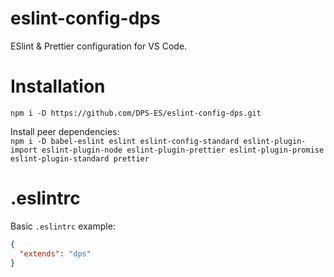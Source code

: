 # eslint-config-dps

ESlint &amp; Prettier configuration for VS Code.

# Installation

`npm i -D https://github.com/DPS-ES/eslint-config-dps.git`

Install peer dependencies:<br />
`npm i -D babel-eslint eslint eslint-config-standard eslint-plugin-import eslint-plugin-node eslint-plugin-prettier eslint-plugin-promise eslint-plugin-standard prettier`

# .eslintrc

Basic `.eslintrc` example:

```json
{
  "extends": "dps"
}
```
